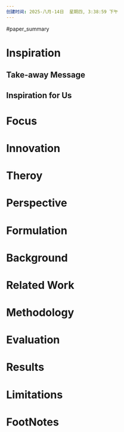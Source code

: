 ```yaml
---
创建时间: 2025-八月-14日  星期四, 3:38:59 下午
---
```

#paper_summary 

# Inspiration
## Take-away Message
## Inspiration for Us
# Focus
# Innovation
# Theroy 
# Perspective
# Formulation
# Background
# Related Work
# Methodology
# Evaluation
# Results
# Limitations
# FootNotes

